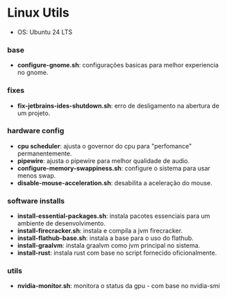# Linux Utils
- OS: Ubuntu 24 LTS

### base
- **configure-gnome.sh**: configurações basicas para melhor experiencia no gnome.

### fixes
- **fix-jetbrains-ides-shutdown.sh**: erro de desligamento na abertura de um projeto.

### hardware config
- **cpu scheduler**: ajusta o governor do cpu para "perfomance" permanentemente.
- **pipewire**: ajusta o pipewire para melhor qualidade de audio.
- **configure-memory-swappiness.sh**: configure o sistema para usar menos swap.
- **disable-mouse-acceleration.sh**: desabilita a aceleração do mouse.

### software installs
- **install-essential-packages.sh**: instala pacotes essenciais para um ambiente de desenvolvimento.
- **install-firecracker.sh**: instala e compila a jvm firecracker.
- **install-flathub-base.sh**: instala a base para o uso do flathub.
- **install-graalvm**: instala graalvm como jvm principal no sistema.
- **install-rust**: instala rust com base no script fornecido oficionalmente.

### utils
- **nvidia-monitor.sh**: monitora o status da gpu - com base no nvidia-smi
